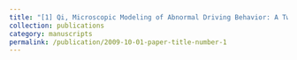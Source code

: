 ```yaml
---
title: "[1]	Qi, Microscopic Modeling of Abnormal Driving Behavior: A Two-Dimensional Stochastic Formulation with Customizable Safety Levels, IEEE Transactions on Intelligent transportation systems. In press"
collection: publications
category: manuscripts
permalink: /publication/2009-10-01-paper-title-number-1
---
```

